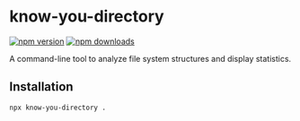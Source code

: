 # know-you-directory

[![npm version](https://img.shields.io/npm/v/know-you-directory.svg)](https://www.npmjs.com/package/know-you-directory)
[![npm downloads](https://img.shields.io/npm/dt/know-you-directory.svg)](https://www.npmjs.com/package/know-you-directory)

A command-line tool to analyze file system structures and display statistics.

## Installation
```sh
npx know-you-directory .
